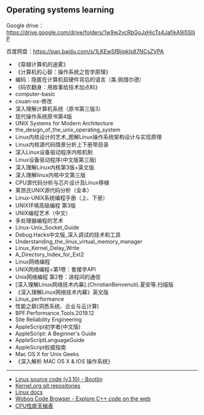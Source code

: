 ## Operating systems learning

Google drive：https://drive.google.com/drive/folders/1w9w2vcRbGoJxHicTs4JafikA9j5SlIjP

百度网盘：https://pan.baidu.com/s/1LKEwSfBjiqkIs87NCsZVPA

- 《穿越计算机的迷雾》
- 《计算机的心智：操作系统之哲学原理》
- 编码：隐匿在计算机软硬件背后的语言（美.佩措尔德）
- 《码农翻身：用故事给技术加点料》
- computer-basic
- cxuan-os-修改
- 深入理解计算机系统（原书第三版3）
- 现代操作系统原书第4版
- UNIX Systems for Modern Architecture
- the_design_of_the_unix_operating_system
- Linux内核设计的艺术_图解Linux操作系统架构设计与实现原理
- Linux内核源代码情景分析上下册带目录
- 深入Linux设备驱动程序内核机制
- Linux设备驱动程序(中文版第三版)
- 深入理解Linux内核第3版+英文版
- 深入理解linux内核中文第三版
- CPU源代码分析与芯片设计及Linux移植
- 莱昂氏UNIX源代码分析（全本）
- Linux-UNIX系统编程手册（上、下册）
- UNIX环境高级编程 第3版
- UNIX编程艺术（中文）
- 多处理器编程的艺术
- Linux-Unix_Socket_Guide
- Debug.Hacks中文版_深入调试的技术和工具
- Understanding_the_linux_virtual_memory_manager
- Linux_Kernel_Delay_Write
- A_Directory_Index_for_Ext2
- Linux网络编程
- UNIX网络编程+第1卷：套接字API
- Unix网络编程 第2卷：进程间的通信
- [深入理解Linux网络技术内幕].(ChristianBenvenuti).夏安等.扫描版
- 《深入理解Linux网络技术内幕》英文版
- Linux_performance
- 性能之巅(洞悉系统、企业与云计算)
- BPF.Performance.Tools.2019.12
- Site Reliability Engineering
- AppleScript初学者(中文版)
- AppleScript: A Beginner's Guide
- AppleScriptLanguageGuide
- AppleScript权威指南
- Mac OS X for Unix Geeks
- 《深入解析 MAC OS X & IOS 操作系统》
---
- [Linux source code (v3.10) - Bootlin](https://elixir.bootlin.com/linux/v3.10/source)
- [Kernel.org git repositories](https://git.kernel.org/)
- [Linux docs](https://www.die.net/)
- [Woboq Code Browser - Explore C++ code on the web](https://code.woboq.org/)
- [CPU性能天梯表](http://cdn.malu.me/cpu/)
